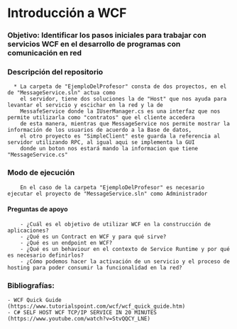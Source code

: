 # Introducción a WCF

### Objetivo: Identificar los pasos iniciales para trabajar con servicios WCF en el desarrollo de programas con comunicación en red

### Descripción del repositorio
      * La carpeta de "EjemploDelProfesor" consta de dos proyectos, en el de "MessageService.sln" actua como
        el servidor, tiene dos soluciones la de "Host" que nos ayuda para levantar el servicio y escichar en la red y la de
        MessafeService donde la IUserManager.cs es una interfaz que nos permite utilizarla como "contratos" que el cliente accedera
        de esta manera, mientras que MessageService nos permite mostrar la información de los usuarios de acuerdo a la Base de datos,
        el otro proyecto es "SimpleClient" este guarda la referencia al servidor utilizando RPC, al igual aqui se implementa la GUI
        donde un boton nos estará mando la informacion que tiene "MessageService.cs"

### Modo de ejecución
        En el caso de la carpeta "EjemploDelProfesor" es necesario ejecutar el proyecto de "MessageService.sln" como Administrador
    
#### Preguntas de apoyo
        - ¿Cuál es el objetivo de utilizar WCF en la construcción de aplicaciones?
        - ¿Qué es un Contract en WCF y para qué sirve?
        - ¿Qué es un endpoint en WCF?
        - ¿Qué es un behaviour en el contexto de Service Runtime y por qué es necesario definirlos?
        - ¿Cómo podemos hacer la activación de un servicio y el proceso de hosting para poder consumir la funcionalidad en la red?

### Bibliografías:   
    - WCF Quick Guide (https://www.tutorialspoint.com/wcf/wcf_quick_guide.htm)
    - C# SELF HOST WCF TCP/IP SERVICE IN 20 MINUTES (https://www.youtube.com/watch?v=StvQQCY_LNE)